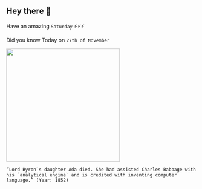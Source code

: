 ## Hey there 👋
Have an amazing `Saturday` ⚡⚡⚡

Did you know Today on `27th of November`
 
 [<img src="https://upload.wikimedia.org/wikipedia/commons/thumb/0/0b/Ada_Byron_daguerreotype_by_Antoine_Claudet_1843_or_1850.jpg/220px-Ada_Byron_daguerreotype_by_Antoine_Claudet_1843_or_1850.jpg" width="300" />](https://en.wikipedia.org/wiki/Ada_Lovelace) 
 ```
“Lord Byron`s daughter Ada died. She had assisted Charles Babbage with his `analytical engine` and is credited with inventing computer language.” (Year: 1852)
```
